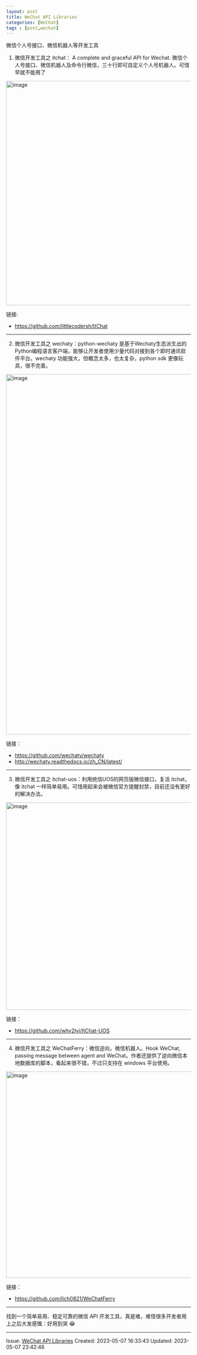 ```yaml
---
layout: post
title: WeChat API Libraries
categories: [WeChat]
tags : [post,wechat]
---
```


微信个人号接口、微信机器人等开发工具

1. 微信开发工具之 itchat： A complete and graceful API for Wechat. 微信个人号接口、微信机器人及命令行微信，三十行即可自定义个人号机器人。可惜早就不能用了

<img width="612" alt="image" src="https://user-images.githubusercontent.com/550518/236690470-f26b48a2-9d25-4547-be0d-cf438352bc7c.png">

链接: 

- https://github.com/littlecodersh/ItChat

---

2. 微信开发工具之 wechaty：python-wechaty 是基于Wechaty生态派生出的Python编程语言客户端，能够让开发者使用少量代码对接到各个即时通讯软件平台。wechaty 功能强大，但概念太多，也太复杂，python sdk 更像玩具，很不完善。

<img width="983" alt="image" src="https://user-images.githubusercontent.com/550518/236690700-ce303cf6-0048-4f18-a94d-8f75691a190c.png">

链接：

- https://github.com/wechaty/wechaty
- http://wechaty.readthedocs.io/zh_CN/latest/
 
---

3. 微信开发工具之 itchat-uos：利用统信UOS的网页版微信接口，复活 itchat，像 itchat 一样简单易用。可惜用起来会被微信官方提醒封禁，目前还没有更好的解决办法。

<img width="566" alt="image" src="https://user-images.githubusercontent.com/550518/236690741-a4690529-80e2-4a88-877a-e11efa77604c.png">

链接：

- https://github.com/why2lyj/ItChat-UOS

----

4. 微信开发工具之 WeChatFerry：微信逆向，微信机器人。Hook WeChat, passing message between agent and WeChat。作者还提供了逆向微信本地数据库的脚本，看起来很不错，不过只支持在 windows 平台使用。

<img width="563" alt="image" src="https://user-images.githubusercontent.com/550518/236690763-c4041efc-e935-4fa2-81be-dd7ce0dc8861.png">

链接：

- https://github.com/lich0821/WeChatFerry

---

找到一个简单易用、稳定可靠的微信 API 开发工具，真是难，难怪很多开发者用上之后大发感慨：好用到哭 😂

---
Issue: [WeChat API Libraries](https://github.com/dylanninin/dylanninin.github.com/issues/71)
Created: 2023-05-07 16:33:43
Updated: 2023-05-07 23:42:46
